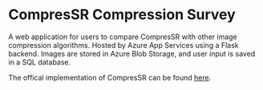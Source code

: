 # CompresSR Compression Survey
A web application for users to compare CompresSR with other image compression algorithms. Hosted by Azure App Services using a Flask backend. Images are stored in Azure Blob Storage, and user input is saved in a SQL database. 

The offical implementation of CompresSR can be found [here](https://github.com/nhchen9/CompresSR).
